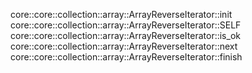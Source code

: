 core::core::collection::array::ArrayReverseIterator::init
core::core::collection::array::ArrayReverseIterator::SELF
core::core::collection::array::ArrayReverseIterator::is_ok
core::core::collection::array::ArrayReverseIterator::next
core::core::collection::array::ArrayReverseIterator::finish